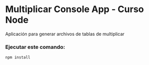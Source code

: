 # Multiplicar Console App - Curso Node
Aplicación para generar archivos de tablas de multiplicar


### Ejecutar este comando:
```
npm install
```

